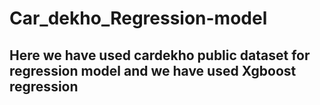 # Car_dekho_Regression-model
## Here we have used cardekho public dataset for regression model and we have used Xgboost regression 
